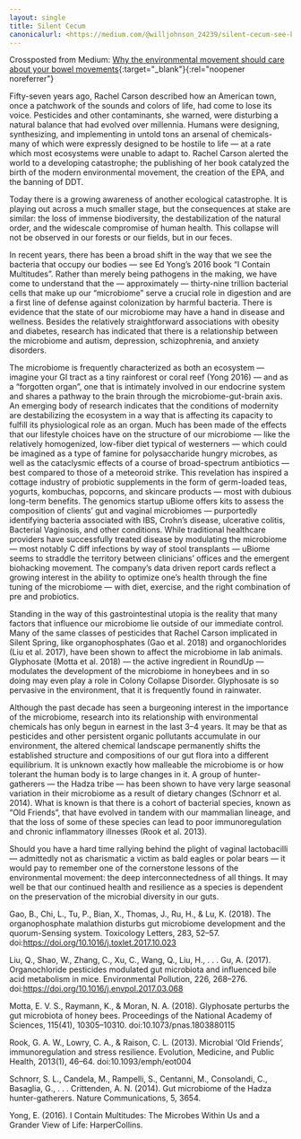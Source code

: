 ```yaml
---
layout: single
title: Silent Cecum
canonicalurl: <https://medium.com/@willjohnson_24239/silent-cecum-see-kum-why-the-environmental-movement-should-care-about-your-bowel-movements-e9b57aa8ef8>
---
```

Crossposted from Medium: [Why the environmental movement should care about your bowel movements](https://medium.com/@willjohnson_24239/silent-cecum-see-kum-why-the-environmental-movement-should-care-about-your-bowel-movements-e9b57aa8ef85){:target="_blank"}{:rel="noopener noreferrer"}

Fifty-seven years ago, Rachel Carson described how an American town, once a patchwork of the sounds and colors of life, had come to lose its voice. Pesticides and other contaminants, she warned, were disturbing a natural balance that had evolved over millennia. Humans were designing, synthesizing, and implementing in untold tons an arsenal of chemicals- many of which were expressly designed to be hostile to life — at a rate which most ecosystems were unable to adapt to. Rachel Carson alerted the world to a developing catastrophe; the publishing of her book catalyzed the birth of the modern environmental movement, the creation of the EPA, and the banning of DDT.

Today there is a growing awareness of another ecological catastrophe. It is playing out across a much smaller stage, but the consequences at stake are similar: the loss of immense biodiversity, the destabilization of the natural order, and the widescale compromise of human health. This collapse will not be observed in our forests or our fields, but in our feces.

In recent years, there has been a broad shift in the way that we see the bacteria that occupy our bodies — see Ed Yong’s 2016 book “I Contain Multitudes”. Rather than merely being pathogens in the making, we have come to understand that the — approximately — thirty-nine trillion bacterial cells that make up our “microbiome” serve a crucial role in digestion and are a first line of defense against colonization by harmful bacteria. There is evidence that the state of our microbiome may have a hand in disease and wellness. Besides the relatively straightforward associations with obesity and diabetes, research has indicated that there is a relationship between the microbiome and autism, depression, schizophrenia, and anxiety disorders.

The microbiome is frequently characterized as both an ecosystem — imagine your GI tract as a tiny rainforest or coral reef (Yong 2016) — and as a “forgotten organ”, one that is intimately involved in our endocrine system and shares a pathway to the brain through the microbiome-gut-brain axis. An emerging body of research indicates that the conditions of modernity are destabilizing the ecosystem in a way that is affecting its capacity to fulfill its physiological role as an organ. Much has been made of the effects that our lifestyle choices have on the structure of our microbiome — like the relatively homogenized, low-fiber diet typical of westerners — which could be imagined as a type of famine for polysaccharide hungry microbes, as well as the cataclysmic effects of a course of broad-spectrum antibiotics — best compared to those of a meteoroid strike. This revelation has inspired a cottage industry of probiotic supplements in the form of germ-loaded teas, yogurts, kombuchas, popcorns, and skincare products — most with dubious long-term benefits. The genomics startup uBiome offers kits to assess the composition of clients’ gut and vaginal microbiomes — purportedly identifying bacteria associated with IBS, Crohn’s disease, ulcerative colitis, Bacterial Vaginosis, and other conditions. While traditional healthcare providers have successfully treated disease by modulating the microbiome — most notably C diff infections by way of stool transplants — uBiome seems to straddle the territory between clinicians’ offices and the emergent biohacking movement. The company’s data driven report cards reflect a growing interest in the ability to optimize one’s health through the fine tuning of the microbiome — with diet, exercise, and the right combination of pre and probiotics.

Standing in the way of this gastrointestinal utopia is the reality that many factors that influence our microbiome lie outside of our immediate control. Many of the same classes of pesticides that Rachel Carson implicated in Silent Spring, like organophosphates (Gao et al. 2018) and organochlorides (Liu et al. 2017), have been shown to affect the microbiome in lab animals. Glyphosate (Motta et al. 2018) — the active ingredient in RoundUp — modulates the development of the microbiome in honeybees and in so doing may even play a role in Colony Collapse Disorder. Glyphosate is so pervasive in the environment, that it is frequently found in rainwater.

Although the past decade has seen a burgeoning interest in the importance of the microbiome, research into its relationship with environmental chemicals has only begun in earnest in the last 3–4 years. It may be that as pesticides and other persistent organic pollutants accumulate in our environment, the altered chemical landscape permanently shifts the established structure and compositions of our gut flora into a different equilibrium. It is unknown exactly how malleable the microbiome is or how tolerant the human body is to large changes in it. A group of hunter-gatherers — the Hadza tribe — has been shown to have very large seasonal variation in their microbiome as a result of dietary changes (Schnorr et al. 2014). What is known is that there is a cohort of bacterial species, known as “Old Friends”, that have evolved in tandem with our mammalian lineage, and that the loss of some of these species can lead to poor immunoregulation and chronic inflammatory illnesses (Rook et al. 2013).

Should you have a hard time rallying behind the plight of vaginal lactobacilli — admittedly not as charismatic a victim as bald eagles or polar bears — it would pay to remember one of the cornerstone lessons of the environmental movement: the deep interconnectedness of all things. It may well be that our continued health and resilience as a species is dependent on the preservation of the microbial diversity in our guts.

Gao, B., Chi, L., Tu, P., Bian, X., Thomas, J., Ru, H., & Lu, K. (2018). The organophosphate malathion disturbs gut microbiome development and the quorum-Sensing system. Toxicology Letters, 283, 52–57. doi:https://doi.org/10.1016/j.toxlet.2017.10.023

Liu, Q., Shao, W., Zhang, C., Xu, C., Wang, Q., Liu, H., . . . Gu, A. (2017). Organochloride pesticides modulated gut microbiota and influenced bile acid metabolism in mice. Environmental Pollution, 226, 268–276. doi:https://doi.org/10.1016/j.envpol.2017.03.068

Motta, E. V. S., Raymann, K., & Moran, N. A. (2018). Glyphosate perturbs the gut microbiota of honey bees. Proceedings of the National Academy of Sciences, 115(41), 10305–10310. doi:10.1073/pnas.1803880115

Rook, G. A. W., Lowry, C. A., & Raison, C. L. (2013). Microbial ‘Old Friends’, immunoregulation and stress resilience. Evolution, Medicine, and Public Health, 2013(1), 46–64. doi:10.1093/emph/eot004

Schnorr, S. L., Candela, M., Rampelli, S., Centanni, M., Consolandi, C., Basaglia, G., . . . Crittenden, A. N. (2014). Gut microbiome of the Hadza hunter-gatherers. Nature Communications, 5, 3654.

Yong, E. (2016). I Contain Multitudes: The Microbes Within Us and a Grander View of Life: HarperCollins.

